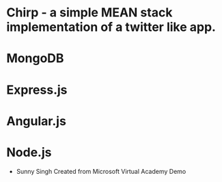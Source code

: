 # Chirp - a simple MEAN stack implementation of a twitter like app.

# MongoDB
# Express.js
# Angular.js
# Node.js

* Sunny Singh
Created from Microsoft Virtual Academy Demo